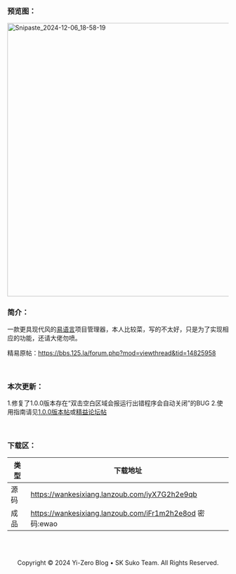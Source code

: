 ### 预览图：
<img width="622" alt="Snipaste_2024-12-06_18-58-19" src="https://github.com/user-attachments/assets/2319daf6-2d81-4eca-aa6e-ef09572a52f2">

### 简介：
一款更具现代风的[易语言](http://bbs.125.la/)项目管理器，本人比较菜，写的不太好，只是为了实现相应的功能，还请大佬勿喷。

精易原帖：https://bbs.125.la/forum.php?mod=viewthread&tid=14825958


<br>

### 本次更新：
1.修复了1.0.0版本存在“双击空白区域会报运行出错程序会自动关闭”的BUG
2.使用指南请见[1.0.0版本帖](https://yi-zero.github.io/post/E-xiang-mu-guan-li-qi-%20-%20Release_1.0.0.html)或[精益论坛帖](https://bbs.125.la/forum.php?mod=viewthread&tid=14825958)

<br>


### 下载区：


| 类型      | 下载地址 |
| ----------- | ----------- |
| 源码      | https://wankesixiang.lanzoub.com/iyX7G2h2e9qb    |
| 成品  | https://wankesixiang.lanzoub.com/iFr1m2h2e8od  密码:ewao       |

<br>
<br>

<p align="center">Copyright © 2024 Yi-Zero Blog • SK Suko Team. All Rights Reserved.</p>
